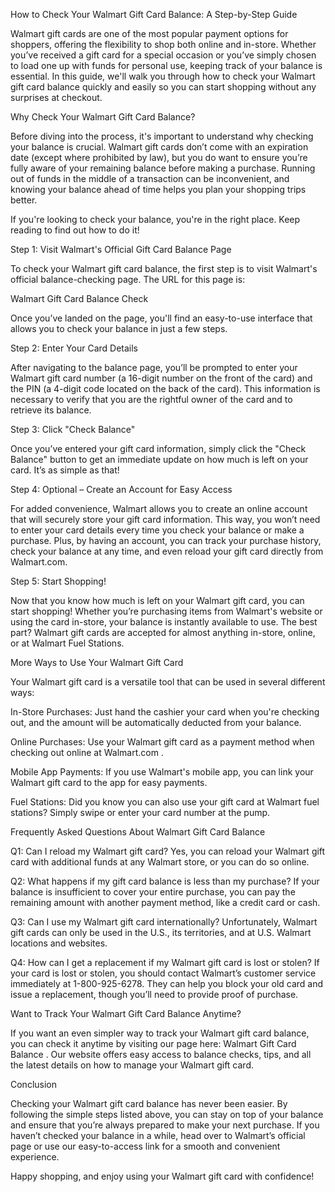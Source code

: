 How to Check Your Walmart Gift Card Balance: A Step-by-Step Guide

Walmart gift cards are one of the most popular payment options for shoppers, offering the flexibility to shop both online and in-store. Whether you’ve received a gift card for a special occasion or you’ve simply chosen to load one up with funds for personal use, keeping track of your balance is essential. In this guide, we'll walk you through how to check your Walmart gift card balance quickly and easily so you can start shopping without any surprises at checkout.

Why Check Your Walmart Gift Card Balance?

Before diving into the process, it's important to understand why checking your balance is crucial. Walmart gift cards don’t come with an expiration date (except where prohibited by law), but you do want to ensure you’re fully aware of your remaining balance before making a purchase. Running out of funds in the middle of a transaction can be inconvenient, and knowing your balance ahead of time helps you plan your shopping trips better.

If you're looking to check your balance, you're in the right place. Keep reading to find out how to do it!

Step 1: Visit Walmart's Official Gift Card Balance Page

To check your Walmart gift card balance, the first step is to visit Walmart's official balance-checking page. The URL for this page is:

Walmart Gift Card Balance Check

Once you’ve landed on the page, you'll find an easy-to-use interface that allows you to check your balance in just a few steps.

Step 2: Enter Your Card Details

After navigating to the balance page, you’ll be prompted to enter your Walmart gift card number (a 16-digit number on the front of the card) and the PIN (a 4-digit code located on the back of the card). This information is necessary to verify that you are the rightful owner of the card and to retrieve its balance.

Step 3: Click "Check Balance"

Once you’ve entered your gift card information, simply click the "Check Balance" button to get an immediate update on how much is left on your card. It’s as simple as that!

Step 4: Optional – Create an Account for Easy Access

For added convenience, Walmart allows you to create an online account that will securely store your gift card information. This way, you won’t need to enter your card details every time you check your balance or make a purchase. Plus, by having an account, you can track your purchase history, check your balance at any time, and even reload your gift card directly from Walmart.com.

Step 5: Start Shopping!

Now that you know how much is left on your Walmart gift card, you can start shopping! Whether you’re purchasing items from Walmart's website or using the card in-store, your balance is instantly available to use. The best part? Walmart gift cards are accepted for almost anything in-store, online, or at Walmart Fuel Stations.

More Ways to Use Your Walmart Gift Card

Your Walmart gift card is a versatile tool that can be used in several different ways:

In-Store Purchases: Just hand the cashier your card when you're checking out, and the amount will be automatically deducted from your balance.

Online Purchases: Use your Walmart gift card as a payment method when checking out online at Walmart.com
.

Mobile App Payments: If you use Walmart's mobile app, you can link your Walmart gift card to the app for easy payments.

Fuel Stations: Did you know you can also use your gift card at Walmart fuel stations? Simply swipe or enter your card number at the pump.

Frequently Asked Questions About Walmart Gift Card Balance

Q1: Can I reload my Walmart gift card?
Yes, you can reload your Walmart gift card with additional funds at any Walmart store, or you can do so online.

Q2: What happens if my gift card balance is less than my purchase?
If your balance is insufficient to cover your entire purchase, you can pay the remaining amount with another payment method, like a credit card or cash.

Q3: Can I use my Walmart gift card internationally?
Unfortunately, Walmart gift cards can only be used in the U.S., its territories, and at U.S. Walmart locations and websites.

Q4: How can I get a replacement if my Walmart gift card is lost or stolen?
If your card is lost or stolen, you should contact Walmart’s customer service immediately at 1-800-925-6278. They can help you block your old card and issue a replacement, though you’ll need to provide proof of purchase.

Want to Track Your Walmart Gift Card Balance Anytime?

If you want an even simpler way to track your Walmart gift card balance, you can check it anytime by visiting our page here: Walmart Gift Card Balance
. Our website offers easy access to balance checks, tips, and all the latest details on how to manage your Walmart gift card.

Conclusion

Checking your Walmart gift card balance has never been easier. By following the simple steps listed above, you can stay on top of your balance and ensure that you’re always prepared to make your next purchase. If you haven’t checked your balance in a while, head over to Walmart’s official page or use our easy-to-access link
 for a smooth and convenient experience.

Happy shopping, and enjoy using your Walmart gift card with confidence!
